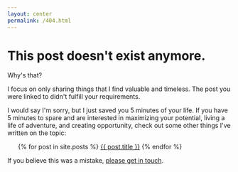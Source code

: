 ```yaml
---
layout: center
permalink: /404.html
---
```


# This post doesn't exist anymore.

Why's that?

I focus on only sharing things that I find valuable and timeless. The post you were linked to didn't fulfill your requirements.

I would say I'm sorry, but I just saved you 5 minutes of your life. If you have 5 minutes to spare and are interested in maximizing your potential, living a life of adventure, and creating opportunity, check out some other things I've written on the topic:

<p><ul>
  {% for post in site.posts %}
      <a href="{{ post.url }}">{{ post.title }}</a>
  {% endfor %}
</ul></p>

If you believe this was a mistake, [please get in touch](http://rmorabia.com/contact).
